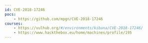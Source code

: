 ```yaml
---
id: CVE-2018-17246
pocs:
    - https://github.com/mpgn/CVE-2018-17246
courses:
    - https://vulhub.org/#/environments/kibana/CVE-2018-17246/
    - https://www.hackthebox.eu/home/machines/profile/195
---
```

